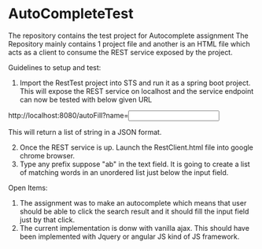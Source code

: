 # AutoCompleteTest
The repository contains the test project for Autocomplete assignment
The Repository mainly contains 1 project file and another is an HTML file which acts as a client to consume the REST service exposed by the project.

Guidelines to setup and test: 

1) Import the RestTest project into STS and run it as a spring boot project. This will expose the REST service on localhost and the service endpoint can now be tested with below given URL 

http://localhost:8080/autoFill?name=<input>

This will return a list of string in a JSON format.

2) Once the REST service is up. Launch the RestClient.html file into google chrome browser.
3) Type any prefix suppose "ab" in the text field. It is going to create a list of matching words in an unordered list just below the input field.

Open Items: 

1) The assignment was to make an autocomplete which means that user should be able to click the search result and it should fill the input field just by that click.
2) The current implementation is donw with vanilla ajax. This should have been implemented with Jquery or angular JS kind of JS framework. 
